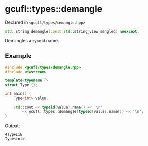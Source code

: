 # gcufl::types::demangle
Declared in `<gcufl/types/demangle.hpp>`
```cpp
std::string demangle(const std::string_view mangled) noexcept;
```
Demangles a `typeid` name.
## Example
```cpp
#include <gcufl/types/demangle.hpp>
#include <iostream>

template<typename T>
struct Type {};

int main() {
	Type<int> value;

	std::cout << typeid(value).name() << '\n'
		<< gcufl::types::demangle(typeid(value).name()) << '\n';
}
```
Output:
```
4TypeIiE
Type<int>
```
